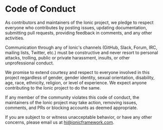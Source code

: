 ---
---

# Code of Conduct

As contributors and maintainers of the Ionic project, we pledge to respect everyone who contributes by posting issues, updating documentation, submitting pull requests, providing feedback in comments, and any other activities.

Communication through any of Ionic's channels (GitHub, Slack, Forum, IRC, mailing lists, Twitter, etc.) must be constructive and never resort to personal attacks, trolling, public or private harassment, insults, or other unprofessional conduct.

We promise to extend courtesy and respect to everyone involved in this project regardless of gender, gender identity, sexual orientation, disability, age, race, ethnicity, religion, or level of experience. We expect anyone contributing to the Ionic project to do the same.

If any member of the community violates this code of conduct, the maintainers of the Ionic project may take action, removing issues, comments, and PRs or blocking accounts as deemed appropriate.

If you are subject to or witness unacceptable behavior, or have any other concerns, please email us at <a href="mailto:hi@ionicframework.com">hi@ionicframework.com</a>.
